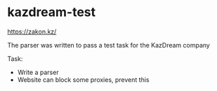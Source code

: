 # kazdream-test

https://zakon.kz/

The parser was written to pass a test task for the KazDream company

Task: 
  * Write a parser 
  * Website can block some proxies, prevent this
